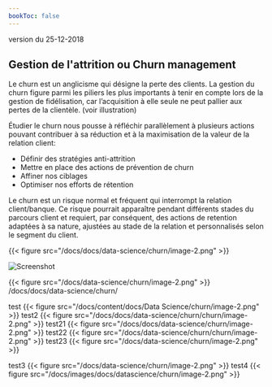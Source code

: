 ```yaml
---
bookToc: false
---
```

version du 25-12-2018

## Gestion de l'attrition ou Churn management
Le churn est un anglicisme qui désigne la perte des clients. La gestion du churn figure parmi les
piliers les plus importants à tenir en compte lors de la gestion de fidélisation, car l’acquisition à elle
seule ne peut pallier aux pertes de la clientèle. (voir illustration)

Étudier le churn nous pousse à réfléchir parallèlement à plusieurs actions pouvant contribuer à sa
réduction et à la maximisation de la valeur de la relation client:
- Définir des stratégies anti-attrition
- Mettre en place des actions de prévention de churn
- Affiner nos ciblages
- Optimiser nos efforts de rétention


Le churn est un risque normal et fréquent qui interrompt la relation client/banque. Ce risque pourrait
apparaître pendant différents stades du parcours client et requiert, par conséquent, des actions de
retention adaptées à sa nature, ajustées au stade de la relation et personnalisés selon le segment du
client.

{{< figure src="/docs/docs/data-science/churn/image-2.png" >}}

![Screenshot](/docs/data-science/image-2.png)

{{< figure src="/docs/data-science/churn/image-2.png" >}}
/docs/docs/data-science/churn/


test
{{< figure src="/docs/content/docs/Data Science/churn/image-2.png" >}}
test2
{{< figure src="/docs/docs/data-science/churn/churn/image-2.png" >}}
test21
{{< figure src="/docs/docs/data-science/churn/image-2.png" >}}
test22
{{< figure src="/docs/data-science/churn/churn/image-2.png" >}}
test23
{{< figure src="/docs/data-science/churn/image-2.png" >}}

test3
{{< figure src="/docs/data-science/churn/image-2.png" >}}
test4
{{< figure src="/docs/images/docs/datascience/churn/image-2.png" >}}